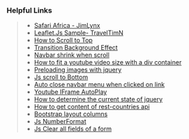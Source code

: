 ### Helpful Links

> - [Safari Africa - JimLynx](https://github.com/JimLynx/CI-MS2-Safari-Africa#readme)
> - [Leaflet.Js Sample- TravelTimN](https://github.com/TravelTimN/ci-ifd-lead/blob/main/week4-leafletjs/leaflet.md)
> - [How to Scroll to Top](https://www.w3schools.com/howto/howto_js_scroll_to_top.asp)
> - [Transition Background Effect](https://stackoverflow.com/questions/20751937/transition-background-color-via-slide-animation)
> - [Navbar shrink when scroll](https://www.w3schools.com/howto/howto_js_navbar_shrink_scroll.asp)
> - [How to fit a youtube video size with a div container](https://stackoverflow.com/questions/46651831/how-to-fit-youtube-video-size-with-div-container)
> - [Preloading images with jquery](https://stackoverflow.com/questions/476679/preloading-images-with-jquery)
> - [Js scroll to Bottom](https://www.codegrepper.com/code-examples/javascript/scroll+to+bottom+of+page+javascript)
> - [Auto close navbar menu when clicked on link](https://mdbootstrap.com/support/general/auto-close-navbar-when-click-on-link-responsive-mode/)
> - [Youtube IFrame AutoPlay](https://stackoverflow.com/questions/58189735/embedded-youtube-iframes-no-longer-autoplay)
> - [How to determine the current state of jquery](https://stackoverflow.com/questions/15066304/how-to-determine-the-current-state-of-jquery-toggle)
> - [How to get content of rest-countries api](https://stackoverflow.com/questions/65189680/rest-countries-api-how-to-get-content)
> - [Bootstrap layout columns](https://getbootstrap.com/docs/5.0/layout/columns/)
> - [Js NumberFormat](https://developer.mozilla.org/en-US/docs/Web/JavaScript/Reference/Global_Objects/Intl/NumberFormat/NumberFormat)
> - [Js Clear all fields of a form](https://stackoverflow.com/questions/6653556/jquery-javascript-function-to-clear-all-the-fields-of-a-form)
